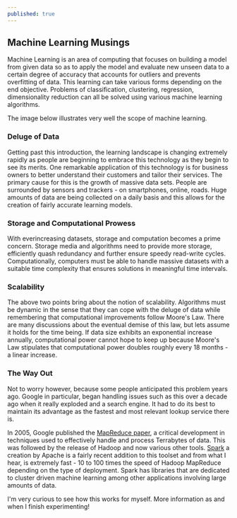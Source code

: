 ```yaml
---
published: true
---
```





## Machine Learning Musings

Machine Learning is an area of computing that focuses on building a model from given data so as to apply the model and evaluate new unseen data to a certain degree of accuracy that accounts for outliers and prevents overfitting of data. This learning can take various forms depending on the end objective. Problems of classification, clustering, regression, dimensionality reduction can all be solved using various machine learning algorithms. 

The image below illustrates very well the scope of machine learning.


### Deluge of Data
Getting past this introduction, the learning landscape is changing extremely rapidly as people are beginning to embrace this technology as they begin to see its merits. One remarkable application of this technology is for business owners to better understand their customers and tailor their services. The primary cause for this is the growth of massive data sets. People are surrounded by sensors and trackers - on smartphones, online, roads. Huge amounts of data are being collected on a daily basis and this allows for the creation of fairly accurate learning models.

### Storage and Computational Prowess
With everincreasing datasets, storage and computation becomes a prime concern. Storage media and algorithms need to provide more storage, efficiently quash redundancy and further ensure speedy read-write cycles. Computationally, computers must be able to handle massive datasets with a suitable time complexity that ensures solutions in meaningful time intervals.

### Scalability
The above two points bring about the notion of scalability. Algorithms must be dynamic in the sense that they can cope with the deluge of data while remembering that computational improvements follow Moore's Law. There are many discussions about the eventual demise of this law, but lets assume it holds for the time being. If data size exhibits an exponential increase annually, computational power cannot hope to keep up because Moore's Law stipulates that computational power doubles roughly every 18 months - a linear increase.

### The Way Out
Not to worry however, because some people anticipated this problem years ago. Google in particular, began handling issues such as this over a decade ago when it really exploded and a search engine. It had to do its best to maintain its advantage as the fastest and most relevant lookup service there is. 

In 2005, Google published the [MapReduce paper](http://research.google.com/archive/mapreduce.html), a critical development in techniques used to effectively handle and process Terrabytes of data. This was followed by the release of Hadoop and now various other tools. [Spark](https://spark.apache.org/) a creation by Apache is a fairly recent addition to this toolset and from what I hear, is extremely fast - 10 to 100 times the speed of Hadoop MapReduce depending on the type of deployment. Spark has libraries that are dedicated to cluster driven machine learning among other applications involving large amounts of data.

I'm very curious to see how this works for myself. More information as and when I finish experimenting!
